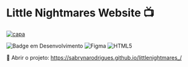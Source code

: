 <h1>Little Nightmares Website 📺</h1>
<a href="https://ibb.co/HCtX4Pc"><img src="https://i.ibb.co/ZSBNXgQ/capa.png" alt="capa" border="0"></a>

![Badge em Desenvolvimento](http://img.shields.io/static/v1?label=STATUS&message=%20CONCLUÍDO&color=GREEN&style=for-the-badge)
![Figma](https://img.shields.io/badge/figma-%23F24E1E.svg?style=for-the-badge&logo=figma&logoColor=white)
![HTML5](https://img.shields.io/badge/html5-%23E34F26.svg?style=for-the-badge&logo=html5&logoColor=pink)

🔑 Abrir o projeto: https://sabrynarodrigues.github.io/littlenightmares_/
